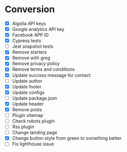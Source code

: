# Conversion

- [x] Algolia API keys
- [x] Google analytics API key
- [x] Facebook APP ID
- [x] Cypress tests
- [ ] Jest snapshot tests
- [x] Remove starters
- [x] Remove with greg
- [x] Remove privacy policy
- [x] Remove terms and conditions
- [x] Update success message for contact
- [ ] Update author
- [x] Update footer
- [x] Update configs
- [ ] Update package.json
- [x] Update header
- [x] Remove posts
- [ ] Plugin sitemap
- [ ] Check robots plugin
- [ ] Rss plugin
- [ ] Change landing page
- [x] Change button style from green to something better
- [ ] Fix lighthouse issue
